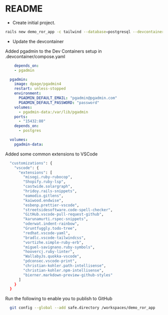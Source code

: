 # README

* Create initial project.

```bash
rails new demo_ror_app -c tailwind --database=postgresql --devcontainer
```

* Update the devcontainer

Added pgadmin to the Dev Containers setup in .devcontainer/compose.yaml

```yaml
    depends_on:
    - pgadmin

  pgadmin:
    image: dpage/pgadmin4
    restart: unless-stopped
    environment:
      PGADMIN_DEFAULT_EMAIL: "pgadmin@pgadmin.com"
      PGADMIN_DEFAULT_PASSWORD: "password"
    volumes:
      - pgadmin-data:/var/lib/pgadmin
    ports:
      - "15432:80"
    depends_on:
      - postgres

  volumes:
    pgadmin-data:
```

Added some common extensions to VSCode
```bash
  "customizations": {
    "vscode": {
      "extensions": [
        "misogi.ruby-rubocop",
        "Shopify.ruby-lsp",
        "castwide.solargraph",
        "hridoy.rails-snippets",
        "eamodio.gitlens",
        "kaiwood.endwise",
        "esbenp.prettier-vscode",
        "streetsidesoftware.code-spell-checker",
        "GitHub.vscode-pull-request-github",
        "karunamurti.rspec-snippets",
        "oderwat.indent-rainbow",
        "Gruntfuggly.todo-tree",
        "redhat.vscode-yaml",
        "bradlc.vscode-tailwindcss",
        "vortizhe.simple-ruby-erb",
        "miguel-savignano.ruby-symbols",
        "hoovercj.ruby-linter",
        "WallabyJs.quokka-vscode",
        "pdconsec.vscode-print",
        "christian-kohler.path-intellisense",
        "christian-kohler.npm-intellisense",
        "bierner.markdown-preview-github-styles"
      ]
    }
  }
```

Run the following to enable you to publish to GitHub

```bash
  git config --global --add safe.directory /workspaces/demo_ror_app
```


